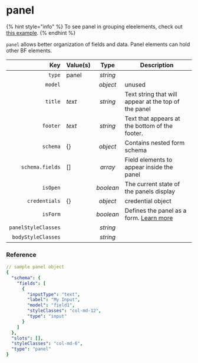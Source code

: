 # panel



{% hint style="info" %}
To see panel in grouping eleelements, check out [this example](https://appstaging.fmbetterforms.com/#/apps/pages/edit?id=945D672C-B27E-2B4C-BEAA-54F5EC6F7435).
{% endhint %}



`panel` allows better organization of fields and data. Panel elements can hold other BF elements.

|                 Key | Value(s) |    Type   | Description                                                                                 |
| ------------------: | -------- | :-------: | ------------------------------------------------------------------------------------------- |
|              `type` | panel    |  _string_ |                                                                                             |
|             `model` |          |  _object_ | unused                                                                                      |
|             `title` | _text_   |  _string_ | Text string that will appear at the top of the panel                                        |
|            `footer` | _text_   |  _string_ | Text that appears at the bottom of the footer.                                              |
|            `schema` | {}       |  _object_ | Contains nested form schema                                                                 |
|     `schema.fields` | \[]      |  _array_  | Field elements to appear inside the panel                                                   |
|            `isOpen` |          | _boolean_ | The current state of the panels display                                                     |
|       `credentials` | {}       |  _object_ | credential object                                                                           |
|            `isForm` |          | _boolean_ | Defines the panel as a form. [Learn more](../../form-settings/misc-page-settings.md#isform) |
| `panelStyleClasses` |          |  _string_ |                                                                                             |
|  `bodyStyleClasses` |          |  _string_ |                                                                                             |

### Reference

```yaml
// sample panel object
{
  "schema": {
    "fields": [
      {
        "inputType": "text",
        "label": "My Input",
        "model": "field1",
        "styleClasses": "col-md-12",
        "type": "input"
      }
    ]
  },
  "slots": [],
  "styleClasses": "col-md-6",
  "type": "panel"
}
```

###
